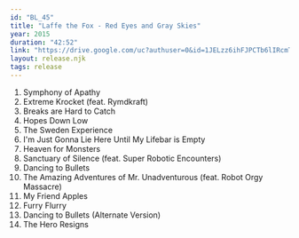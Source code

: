 ```yaml
---
id: "BL_45"
title: "Laffe the Fox - Red Eyes and Gray Skies"
year: 2015
duration: "42:52"
link: "https://drive.google.com/uc?authuser=0&id=1JELzz6ihFJPCTb6lIRcmTmTy5VmhI270&export=download"
layout: release.njk
tags: release
---
```


01. Symphony of Apathy
02. Extreme Krocket (feat. Rymdkraft)
03. Breaks are Hard to Catch
04. Hopes Down Low
05. The Sweden Experience
06. I'm Just Gonna Lie Here Until My Lifebar is Empty
07. Heaven for Monsters
08. Sanctuary of Silence (feat. Super Robotic Encounters)
09. Dancing to Bullets
10. The Amazing Adventures of Mr. Unadventurous (feat. Robot Orgy Massacre)
11. My Friend Apples
12. Furry Flurry
13. Dancing to Bullets (Alternate Version)
14. The Hero Resigns
